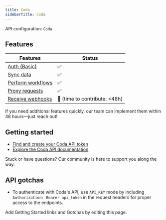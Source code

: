 ```yaml
---
title: Coda
sidebarTitle: Coda
---
```


API configuration: `Coda`

## Features

| Features | Status |
| - | - |
| [Auth (Basic)](/integrate/guides/authorize-an-api) | ✅ |
| [Sync data](/integrate/guides/sync-data-from-an-api) | ✅ |
| [Perform workflows](/integrate/guides/perform-workflows-with-an-api) | ✅ |
| [Proxy requests](/integrate/guides/proxy-requests-to-an-api) | ✅ |
| [Receive webhooks](/integrate/guides/receive-webhooks-from-an-api) | 🚫 (time to contribute: &lt;48h) |

If you need additional features quickly, our team can implement them within 48 hours—just reach out!

## Getting started

-   [Find and create your Coda API token](https://coda.io/@pamcha/coda-sync/find-your-api-key-2)
-   [Explore the Coda API documentation](https://coda.io/developers/apis/v1)

Stuck or have questions? Our community is here to support you along the way.

## API gotchas

- To authenticate with Coda's API, use `API_KEY` mode by including `Authorization: Bearer api_token` in the request headers for proper access to the endpoints.

Add Getting Started links and Gotchas by editing this page.
